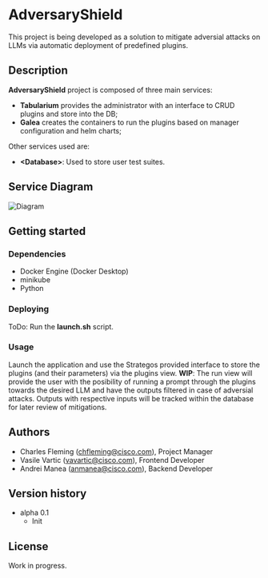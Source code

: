 # AdversaryShield

This project is being developed as a solution to mitigate adversial attacks on LLMs via automatic deployment of predefined plugins.

## Description

__AdversaryShield__ project is composed of three main services: 
- __Tabularium__ provides the administrator with an interface to CRUD plugins and store into the DB;
- __Galea__ creates the containers to run the plugins based on manager configuration and helm charts;

Other services used are:
- __\<Database\>__: Used to store user test suites.

## Service Diagram

![Diagram](https://github.com/AdversaryShield/tree/main/Diagram.jpeg)

## Getting started
### Dependencies
- Docker Engine (Docker Desktop)
- minikube
- Python

### Deploying

ToDo: Run the __launch.sh__ script.

### Usage

Launch the application and use the Strategos provided interface to store the plugins (and their parameters) via the plugins view.
__WIP__: The run view will provide the user with the posibility of running a prompt through the plugins towards the desired LLM and have the outputs filtered in case of adversial attacks. Outputs with respective inputs will be tracked within the database for later review of mitigations.

## Authors
- Charles Fleming (chfleming@cisco.com), Project Manager
- Vasile Vartic (vavartic@cisco.com), Frontend Developer
- Andrei Manea (anmanea@cisco.com), Backend Developer

## Version history

- alpha 0.1
    - Init

## License

Work in progress.
